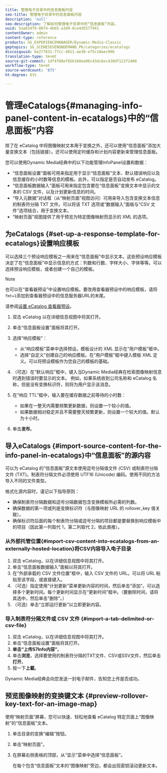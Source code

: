 ```yaml
---
title: 管理电子目录中的信息面板内容
seo-title: 管理电子目录中的信息面板内容
description: 'null'
seo-description: 了解如何管理电子目录中的“信息面板”内容。
uuid: 5aa634f9-0874-4bb5-a3d9-8ce4d5577941
contentOwner: admin
content-type: reference
products: SG_EXPERIENCEMANAGER/Dynamic-Media-Classic
geptopics: SG_SCENESEVENONDEMAND_PK/categories/ecatalogs
discoiquuid: be277831-77cc-4011-ae30-e75c18eec99b
translation-type: tm+mt
source-git-commit: 1df4f88ef856160ee06c43dc6ec430df122f2408
workflow-type: tm+mt
source-wordcount: '875'
ht-degree: 81%

---
```



# 管理eCatalogs{#managing-info-panel-content-in-ecatalogs}中的“信息面板”内容

除了在 eCatalog 中将图像映射文本用于变换之外，还可以使用“信息面板”添加大量变换文本（包括链接）。还可以使用定时缓存和计划内容更新来管理信息面板。

您可以使用Dynamic Media经典中的以下功能管理InfoPanel设置和数据：

* “信息面板设置”面板可用来指定用于显示“信息面板”文本、默认错误响应以及信息缓存的小时数等信息的模板。此外，可以指定是否自动发布 eCatalog。
* “信息面板数据输入”面板可用来指定包含要在“信息面板”变换文本中显示的文本的 CSV 文件，以及计划更新信息的时间。
* “导入元数据”对话框（从“映射页面”视图访问）可用来导入包含变换文本信息的制表符分隔 TXT 文件。可以将该 TXT 选项或“数据输入”面板与“CSV 文件”选项结合，用于变换文本。
* “映射页面”视图提供了用于预览为特定图像映射而显示的 XML 的选项。

## 为eCatalogs {#set-up-a-response-template-for-ecatalogs}设置响应模板

可以选择三个预设响应模板之一用来在“信息面板”中显示文本。这些预设响应模板决定了在“信息面板”中显示信息的方式：列数和行数、字样大小、字体等等。可以选择预设响应模板，或者创建一个自己的模板。

>[!NOTE]
>
>也可以在“查看器预设”中设置响应模板。要改用查看器预设中的响应模板，请将`fmt=1`添加到查看器预设中的信息服务器URL的末尾。
>
>请参阅[设置 eCatalog 查看器预设](setting-ecatalog-viewer-presets.md#setting_up_ecatalog_viewer_presets)。

1. 双击 eCatalog 以在详细信息视图中将其打开。
1. 单击“信息面板设置”面板将其打开。
1. 选择“响应模板”：

   * 从“响应模板”菜单中选择预设。模板设计的 XML 显示在“用户模板”框中。
   * 选择“自定义”创建自己的响应模板。在“用户模板”框中键入模板 XML 定义。可以将预设模板作为您自己的模板的基础。

1. （可选）在“默认响应”框中，键入当Dynamic Media经典在检索图像映射信息时遇到错误时要显示的文本。 例如，如果系统收到公司名称和 eCatalog 名称，但是没有变换标识符，则将为用户显示该消息。
1. 在“响应 TTL”框中，输入要在缓存数据之前等待的小时数：

   * 如果在一整天内需要频繁更新数据，则设置一个较小的值。
   * 如果数据相对稳定并且不需要整天频繁更新，则设置一个较大的值。默认为十小时。

1. 单击&#x200B;**发布**。

## 导入eCatalogs {#import-source-content-for-the-info-panel-in-ecatalogs}中“信息面板”的源内容

可以为 eCatalog 的“信息面板”源文本使用逗号分隔值文件 (CSV) 或制表符分隔文件 (TXT)。制表符分隔文件必须使用 UTF16 (Unicode) 编码。使用不同的方法导入不同的文件类型。

格式化源内容时，谨记以下指导原则：

* 确保制表符分隔数据和逗号分隔数据包含变换模板所必需的列数。
* 确保数据的第一项或列是变换标识符（与图像映射 URL 的 rollover_key 值关联）。
* 确保标识符后面的每个制表符分隔或逗号分隔的项目都是要替换到响应模板中的项目（因此第一列取代 $1$，第二列取代 $2$，依此类推）。

### 从外部托管位置{#import-csv-content-into-ecatalogs-from-an-externally-hosted-location}将CSV内容导入电子目录

1. 双击 eCatalog，以在详细信息视图中将其打开。
1. 单击“信息面板数据输入”面板以将其打开。
1. 在“外部承载的 CSV 文件位置”框中，输入 CSV 文件的 URL。可以将 URL 粘贴至该字段，或直接键入。
1. （可选）指定使用“计划更新”菜单更新内容的时间，然后单击“添加”。可以选择多个更新时间。每个更新时间显示在“更新时间”框中。（要删除时间，请将其选中，然后单击“删除”。）
1. （可选）单击“立即运行更新”以立即更新内容。

### 导入制表符分隔文件或 CSV 文件 {#import-a-tab-delimited-or-csv-file}

<!-- 

Comment Type: remark
Last Modified By: unknown unknown 
Last Modified Date: 

<p>SR changed this section 10/23/2012</p>

 -->

1. 双击 eCatalog，以在详细信息视图中将其打开。
1. 单击“信息面板设置”面板将其打开。
1. **单击“上传S7Info内容”**。
1. 单击&#x200B;**浏览**，选择要使用的制表符分隔的TXT文件、CSV或SSV文件，然后单击&#x200B;**打开**。
1. 按一下&#x200B;**上載**。

Dynamic Media经典会向您发送一封电子邮件，告知您上传是否成功。

## 预览图像映射的变换键文本 {#preview-rollover-key-text-for-an-image-map}

使用“映射页面”屏幕，您可以快速、轻松地查看 eCatalog 特定页面上“图像映射”的“信息面板”文本。

1. 单击目录的变换“编辑”按钮。
1. 单击“映射页面”。
1. 在屏幕右侧表格的顶部，从“显示”菜单中选择“信息面板”。

   在每个包含“信息面板”文本的“图像映射”旁边，都会出现密钥滚动更新文本。

